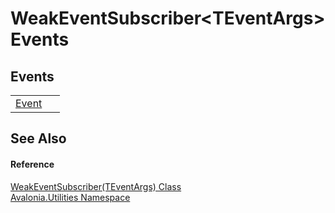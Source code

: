 # WeakEventSubscriber&lt;TEventArgs&gt; Events




## Events
<table>
<tr>
<td><a href="E_Avalonia_Utilities_WeakEventSubscriber_1_Event">Event</a></td>
<td> </td>
</tr>
</table>

## See Also


#### Reference
<a href="T_Avalonia_Utilities_WeakEventSubscriber_1">WeakEventSubscriber(TEventArgs) Class</a>  
<a href="N_Avalonia_Utilities">Avalonia.Utilities Namespace</a>  

